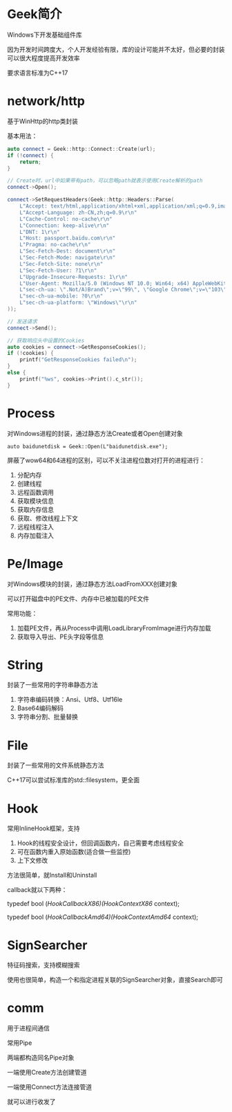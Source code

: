 

# Geek简介

Windows下开发基础组件库

因为开发时间跨度大，个人开发经验有限，库的设计可能并不太好，但必要的封装可以很大程度提高开发效率

要求语言标准为C++17

# network/http

基于WinHttp的http类封装

基本用法：

```C++
auto connect = Geek::http::Connect::Create(url);
if (!connect) {
    return;
}

// Create时，url中如果带有path，可以忽略path就表示使用Create解析的path
connect->Open();

connect->SetRequestHeaders(Geek::http::Headers::Parse(
    L"Accept: text/html,application/xhtml+xml,application/xml;q=0.9,image/avif,image/webp,image/apng,*/*;q=0.8,application/signed-exchange;v=b3;q=0.9\r\n"
    L"Accept-Language: zh-CN,zh;q=0.9\r\n"
    L"Cache-Control: no-cache\r\n"
    L"Connection: keep-alive\r\n"
    L"DNT: 1\r\n"
    L"Host: passport.baidu.com\r\n"
    L"Pragma: no-cache\r\n"
    L"Sec-Fetch-Dest: document\r\n"
    L"Sec-Fetch-Mode: navigate\r\n"
    L"Sec-Fetch-Site: none\r\n"
    L"Sec-Fetch-User: ?1\r\n"
    L"Upgrade-Insecure-Requests: 1\r\n"
    L"User-Agent: Mozilla/5.0 (Windows NT 10.0; Win64; x64) AppleWebKit/537.36 (KHTML, like Gecko) Chrome/103.0.0.0 Safari/537.36\r\n"
    L"sec-ch-ua: \".Not/A)Brand\";v=\"99\", \"Google Chrome\";v=\"103\", \"Chromium\";v=\"103\"\r\n"
    L"sec-ch-ua-mobile: ?0\r\n"
    L"sec-ch-ua-platform: \"Windows\"\r\n"
));

// 发送请求
connect->Send();

// 获取响应头中设置的Cookies
auto cookies = connect->GetResponseCookies();
if (!cookies) {
    printf("GetResponseCookies failed\n");
}
else {
    printf("%ws", cookies->Print().c_str());
}
```



# Process

对Windows进程的封装，通过静态方法Create或者Open创建对象

```
auto baidunetdisk = Geek::Open(L"baidunetdisk.exe");
```

屏蔽了wow64和64进程的区别，可以不关注进程位数对打开的进程进行：

1.  分配内存
2.  创建线程
3.  远程函数调用
4.  获取模块信息
5.  获取内存信息
6.  获取、修改线程上下文
7.  远程线程注入
8.  内存加载注入

# Pe/Image

对Windows模块的封装，通过静态方法LoadFromXXX创建对象

可以打开磁盘中的PE文件、内存中已被加载的PE文件

常用功能：

1.  加载PE文件，再从Process中调用LoadLibraryFromImage进行内存加载
2.  获取导入导出、PE头字段等信息

# String

封装了一些常用的字符串静态方法

1.  字符串编码转换：Ansi、Utf8、Utf16le
2.  Base64编码解码
3.  字符串分割、批量替换

# File

封装了一些常用的文件系统静态方法

C++17可以尝试标准库的std::filesystem，更全面

# Hook

常用InlineHook框架，支持

1.  Hook的线程安全设计，但回调函数内，自己需要考虑线程安全
2.  可在函数内重入原始函数(适合做一些监控)
3.  上下文修改

方法很简单，就Install和Uninstall

callback就以下两种：

  typedef bool (*HookCallbackX86)(HookContextX86* context);

  typedef bool (*HookCallbackAmd64)(HookContextAmd64* context);

# SignSearcher

特征码搜索，支持模糊搜索

使用也很简单，构造一个和指定进程关联的SignSearcher对象，直接Search即可

# comm

用于进程间通信

常用Pipe

两端都构造同名Pipe对象

一端使用Create方法创建管道

一端使用Connect方法连接管道

就可以进行收发了

